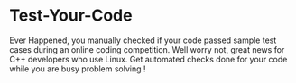 # Test-Your-Code
Ever Happened, you manually checked if your code passed sample test cases during an online coding competition. Well worry not, great news for C++ developers who use Linux. Get automated checks done for your code while you are busy problem solving !
